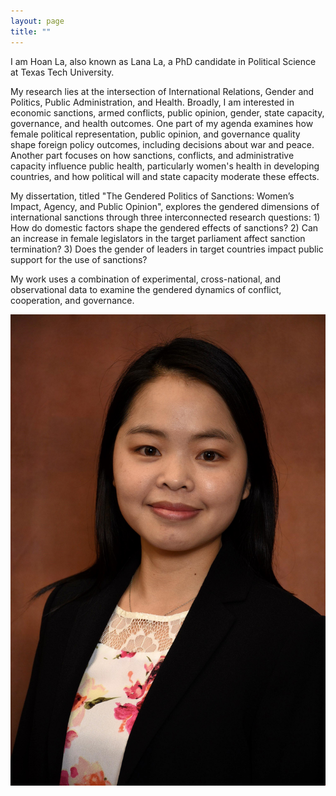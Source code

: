 ```yaml
---
layout: page
title: ""
---
```



<div class="profile-container">
  <div class="profile-text">
    <p>I am Hoan La, also known as Lana La, a PhD candidate in Political Science at Texas Tech University.</p>
    <p>My research lies at the intersection of International Relations, Gender and Politics, Public Administration, and Health. Broadly, I am interested in economic sanctions, armed conflicts, public opinion, gender, state capacity, governance, and health outcomes. One part of my agenda examines how female political representation, public opinion, and governance quality shape foreign policy outcomes, including decisions about war and peace. Another part focuses on how sanctions, conflicts, and administrative capacity influence public health, particularly women's health in developing countries, and how political will and state capacity moderate these effects.</p>
    <p>My dissertation, titled "The Gendered Politics of Sanctions: Women’s Impact, Agency, and Public Opinion", explores the gendered dimensions of international sanctions through three interconnected research questions: 1) How do domestic factors shape the gendered effects of sanctions? 2) Can an increase in female legislators in the target parliament affect sanction termination? 3) Does the gender of leaders in target countries impact public support for the use of sanctions?</p>
    <p>My work uses a combination of experimental, cross-national, and observational data to examine the gendered dynamics of conflict, cooperation, and governance.</p>
  </div>

  <div class="profile-photo">
    <img src="/assets/img/IMG_8447.JPG" alt="Lana photo">
  </div>
</div>

